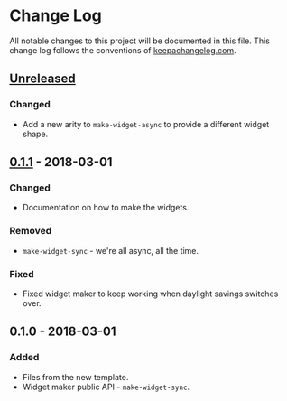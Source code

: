 # Change Log
All notable changes to this project will be documented in this file. This change log follows the conventions of [keepachangelog.com](http://keepachangelog.com/).

## [Unreleased]
### Changed
- Add a new arity to `make-widget-async` to provide a different widget shape.

## [0.1.1] - 2018-03-01
### Changed
- Documentation on how to make the widgets.

### Removed
- `make-widget-sync` - we're all async, all the time.

### Fixed
- Fixed widget maker to keep working when daylight savings switches over.

## 0.1.0 - 2018-03-01
### Added
- Files from the new template.
- Widget maker public API - `make-widget-sync`.

[Unreleased]: https://github.com/your-name/problems/compare/0.1.1...HEAD
[0.1.1]: https://github.com/your-name/problems/compare/0.1.0...0.1.1

